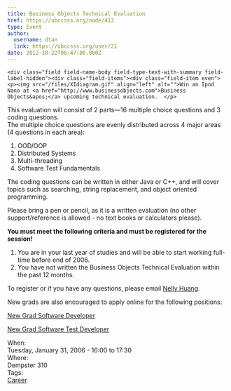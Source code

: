 ```yaml
---
title: Business Objects Technical Evaluation 
href: https://ubccsss.org/node/413
type: Event
author:
  username: dtan
  link: https://ubccsss.org/user/21
date: 2012-10-22T06:47:00.000Z
---
```



    <div class="field field-name-body field-type-text-with-summary field-label-hidden"><div class="field-items"><div class="field-item even"><p><img src="/files/XIdiagram.gif" align="left" alt="">Win an Ipod Nano at <a href="http://www.businessobjects.com">Business Objects&apos;</a> upcoming technical evaluation.  </p>
<p>This evaluation will consist of 2 parts&#x2014;16 multiple choice questions and 3 coding questions.<br>
The multiple choice questions are evenly distributed across 4 major areas (4 questions in each area):</p>
<ol>
<li>OOD/OOP</li>
<li>Distributed Systems</li>
<li>Multi-threading</li>
<li>Software Test Fundamentals</li>
</ol>
<p>The coding questions can be written in either Java or C++, and will cover topics such as searching, string replacement, and object oriented programming.</p>
<p>Please bring a pen or pencil, as it is a written evaluation (no other support/reference is allowed - no text books or calculators please).</p>
<p><strong>You must meet the following criteria and must be registered for the session!</strong></p>
<ol>
<li>You are in your last year of studies and will be able to start working full-time before end of 2006.</li>
<li>You have not written the Business Objects Technical Evaluation within the past 12 months.</li>
</ol>
<p>To register or if you have any questions, please email <a href="/cdn-cgi/l/email-protection#450b2029293c6b0d30242b22052730362c2b2036362a272f202631366b262a28">Nelly Huang</a>.</p>
<p>New grads are also encouraged to apply online for the following positions:</p>
<p><a href="http://www.recruitingcenter.net/clients/businessobjects/publicjobs/canada/controller.cfm?jbaction=JobProfile&amp;Job_Id=13454&amp;esid=az">New Grad Software Developer</a></p>
<p><a href="http://www.recruitingcenter.net/clients/businessobjects/publicjobs/canada/controller.cfm?jbaction=JobProfile&amp;Job_Id=13455&amp;esid=az">New Grad Software Test Developer</a></p>
</div></div></div><div class="field field-name-field-dates field-type-datetime field-label-above"><div class="field-label">When:&#xA0;</div><div class="field-items"><div class="field-item even"><span class="date-display-single">Tuesday, January 31, 2006 - <span class="date-display-range"><span class="date-display-start">16:00</span> to <span class="date-display-end">17:30</span></span></span></div></div></div><div class="field field-name-field-location field-type-text field-label-above"><div class="field-label">Where:&#xA0;</div><div class="field-items"><div class="field-item even">Dempster 310</div></div></div>    <footer>
    <div class="field field-name-field-tags field-type-taxonomy-term-reference field-label-above"><div class="field-label">Tags:&#xA0;</div><div class="field-items"><div class="field-item even"><a href="/career">Career</a></div></div></div>      </footer>
    